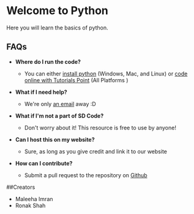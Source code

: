 # Welcome to Python

Here you will learn the basics of python.

## FAQs
* **Where do I run the code?**
	* You can either [install python](http://docs.python-guide.org/en/latest/starting/installation/)  (Windows, Mac, and Linux) or [code online with Tutorials Point](http://tutorialspoint.com/execute_python_online.php/) (All Platforms ) 

* **What if I need help?** 
	* We're only [an email](mailto:contact@sdcoding.com) away :D
* **What if I'm not a part of SD Code?** 
	* Don't worry about it! This resource is free to use by anyone!
* **Can I host this on my website?**
	* Sure, as long as you give credit and link it to our website
* **How can I contribute?**
	* Submit a pull request to the repository on [Github](https://github.com/sandiegocode/python)

##Creators
* Maleeha Imran
* Ronak Shah